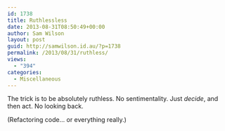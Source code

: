```yaml
---
id: 1738
title: Ruthlessless
date: 2013-08-31T08:50:49+00:00
author: Sam Wilson
layout: post
guid: http://samwilson.id.au/?p=1738
permalink: /2013/08/31/ruthless/
views:
  - "394"
categories:
  - Miscellaneous
---
```

The trick is to be absolutely ruthless. No sentimentality. Just _decide_, and then act. No looking back.

(Refactoring code… or everything really.)